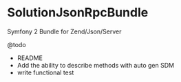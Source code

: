 SolutionJsonRpcBundle
=====================

Symfony 2 Bundle for Zend/Json/Server


@todo
- README
- Add the ability to describe methods with auto gen SDM
- write functional test
